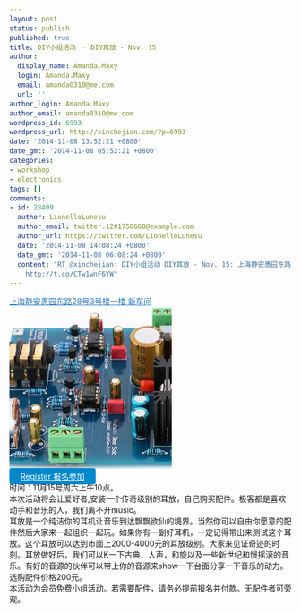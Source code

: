 ```yaml
---
layout: post
status: publish
published: true
title: DIY小组活动 － DIY耳放 - Nov. 15
author:
  display_name: Amanda.Maxy
  login: Amanda.Maxy
  email: amanda0310@me.com
  url: ''
author_login: Amanda.Maxy
author_email: amanda0310@me.com
wordpress_id: 6993
wordpress_url: http://xinchejian.com/?p=6993
date: '2014-11-08 13:52:21 +0800'
date_gmt: '2014-11-08 05:52:21 +0800'
categories:
- workshop
- electronics
tags: []
comments:
- id: 28409
  author: LionelloLunesu
  author_email: twitter.1201750668@example.com
  author_url: https://twitter.com/LionelloLunesu
  date: '2014-11-08 14:08:24 +0800'
  date_gmt: '2014-11-08 06:08:24 +0800'
  content: "RT @xinchejian: DIY小组活动 DIY耳放 - Nov. 15: 上海静安愚园东路28号3号楼一楼 新车间 \n本次活动将会让爱好者,安装一个传奇级别的耳放，自己购买配件。极客都是喜欢动手和音乐的人，我们离不开m...
    http://t.co/CTw1wnF6YW"
---
```

<p><a style="color: #2578bf;" href="http://xinchejian.huodongxing.com/event/map/5244063275800" target="_blank">上海静安愚园东路28号3号楼一楼 新车间</a><br />
<a href="/uploads/2014/11/0.jpg"><img src="/uploads/2014/11/0-290x290.jpg" alt="0" width="290" height="290" class="aligncenter size-thumbnail wp-image-6994" /></a><br />
<a style="background-color:#0088CC;color:white;border-radius:4px;cursor:pointer;font-size:14px;padding:6px 20px;" href="http://www.huodongxing.com/event/3255247748600" target="_blank" title="立即报名">Register 报名参加</a><br />
时间：11月15号周六上午10点。<br />
本次活动将会让爱好者,安装一个传奇级别的耳放，自己购买配件。极客都是喜欢动手和音乐的人，我们离不开music。<br />
耳放是一个纯洁你的耳机让音乐到达飘飘欲仙的境界。当然你可以自由你愿意的配件然后大家来一起组织一起玩。如果你有一副好耳机，一定记得带出来测试这个耳放。这个耳放可以达到市面上2000-4000元的耳放级别。大家来见证奇迹的时刻。耳放做好后，我们可以K一下古典，人声，和旋以及一些新世纪和慢摇滚的音乐。有好的音源的伙伴可以带上你的音源来show一下台面分享一下音乐的动力。<br />
选购配件价格200元。<br />
本活动为会员免费小组活动。若需要配件，请务必提前报名并付款。无配件者可旁观。</p>
